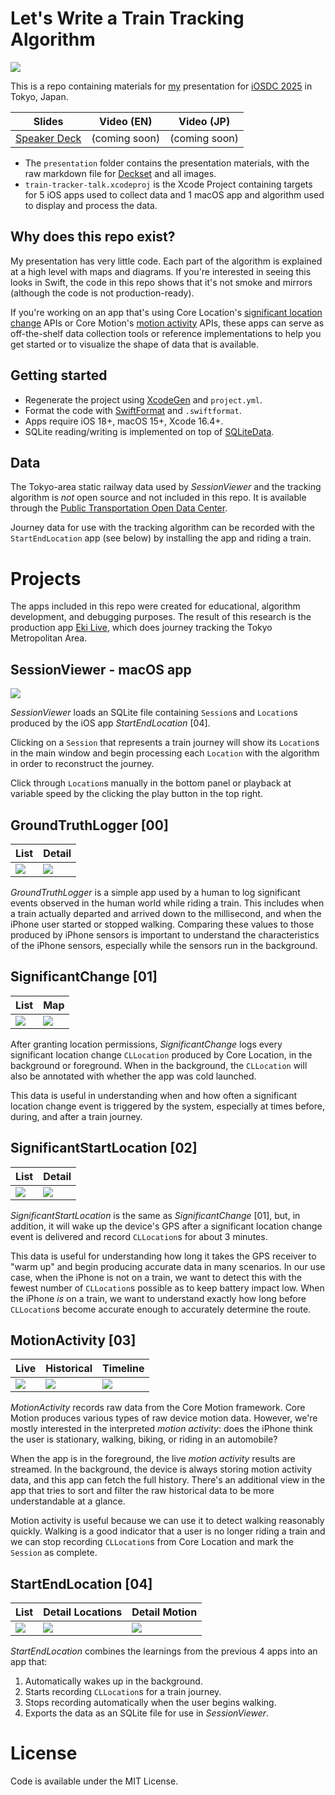# Let's Write a Train Tracking Algorithm

![](presentation/images/title-slide.png)

This is a repo containing materials for [my](https://twocentstudios.com) presentation for [iOSDC 2025](https://fortee.jp/iosdc-japan-2025/proposal/a5e991ef-fec8-420b-8da8-de1f38c58182) in Tokyo, Japan.

Slides|Video (EN)|Video (JP)
-|-|-
[Speaker Deck](https://speakerdeck.com/twocentstudios/lets-write-a-train-tracking-algorithm)|(coming soon)|(coming soon)

- The `presentation` folder contains the presentation materials, with the raw markdown file for [Deckset](https://www.deckset.com/) and all images.
- `train-tracker-talk.xcodeproj` is the Xcode Project containing targets for 5 iOS apps used to collect data and 1 macOS app and algorithm used to display and process the data.

## Why does this repo exist?

My presentation has very little code. Each part of the algorithm is explained at a high level with maps and diagrams. If you're interested in seeing this looks in Swift, the code in this repo shows that it's not smoke and mirrors (although the code is not production-ready).

If you're working on an app that's using Core Location's [significant location change](https://developer.apple.com/documentation/corelocation/cllocationmanager/startmonitoringsignificantlocationchanges()) APIs or Core Motion's [motion activity](https://developer.apple.com/documentation/coremotion/cmmotionactivitymanager) APIs, these apps can serve as off-the-shelf data collection tools or reference implementations to help you get started or to visualize the shape of data that is available.

## Getting started

- Regenerate the project using [XcodeGen](https://github.com/yonaskolb/XcodeGen) and `project.yml`.
- Format the code with [SwiftFormat](https://github.com/nicklockwood/SwiftFormat) and `.swiftformat`.
- Apps require iOS 18+, macOS 15+, Xcode 16.4+.
- SQLite reading/writing is implemented on top of [SQLiteData](https://github.com/pointfreeco/sqlite-data).

## Data

The Tokyo-area static railway data used by *SessionViewer* and the tracking algorithm is *not* open source and not included in this repo. It is available through the [Public Transportation Open Data Center](https://www.odpt.org/).

Journey data for use with the tracking algorithm can be recorded with the `StartEndLocation` app (see below) by installing the app and riding a train.

# Projects

The apps included in this repo were created for educational, algorithm development, and debugging purposes. The result of this research is the production app [Eki Live](https://apps.apple.com/jp/app/%E9%A7%85%E3%83%A9%E3%82%A4%E3%83%96/id6745218674), which does journey tracking the Tokyo Metropolitan Area.

## SessionViewer - macOS app

![](progress/05_00.png)

*SessionViewer* loads an SQLite file containing `Session`s and `Location`s produced by the iOS app *StartEndLocation* [04].

Clicking on a `Session` that represents a train journey will show its `Location`s in the main window and begin processing each `Location` with the algorithm in order to reconstruct the journey.

Click through `Location`s manually in the bottom panel or playback at variable speed by the clicking the play button in the top right.

## GroundTruthLogger [00]

List|Detail
-|-
![](progress/00_00.png)|![](progress/00_01.png)

*GroundTruthLogger* is a simple app used by a human to log significant events observed in the human world while riding a train. This includes when a train actually departed and arrived down to the millisecond, and when the iPhone user started or stopped walking. Comparing these values to those produced by iPhone sensors is important to understand the characteristics of the iPhone sensors, especially while the sensors run in the background.

## SignificantChange [01]

List|Map
-|-
![](progress/01_00.png)|![](progress/01_01.png)

After granting location permissions, *SignificantChange* logs every significant location change `CLLocation` produced by Core Location, in the background or foreground. When in the background, the `CLLocation` will also be annotated with whether the app was cold launched.

This data is useful in understanding when and how often a significant location change event is triggered by the system, especially at times before, during, and after a train journey.

## SignificantStartLocation [02]

List|Detail
-|-
![](progress/02_00.png)|![](progress/02_01.png)

*SignificantStartLocation* is the same as *SignificantChange* [01], but, in addition, it will wake up the device's GPS after a significant location change event is delivered and record `CLLocation`s for about 3 minutes.

This data is useful for understanding how long it takes the GPS receiver to "warm up" and begin producing accurate data in many scenarios. In our use case, when the iPhone is not on a train, we want to detect this with the fewest number of `CLLocation`s possible as to keep battery impact low. When the iPhone *is* on a train, we want to understand exactly how long before `CLLocation`s become accurate enough to accurately determine the route.

## MotionActivity [03]

Live|Historical|Timeline
-|-|-
![](progress/03_00.png)|![](progress/03_01.png)|![](progress/03_02.png)


*MotionActivity* records raw data from the Core Motion framework. Core Motion produces various types of raw device motion data. However, we're mostly interested in the interpreted *motion activity*: does the iPhone think the user is stationary, walking, biking, or riding in an automobile?

When the app is in the foreground, the live *motion activity* results are streamed. In the background, the device is always storing motion activity data, and this app can fetch the full history. There's an additional view in the app that tries to sort and filter the raw historical data to be more understandable at a glance.

Motion activity is useful because we can use it to detect walking reasonably quickly. Walking is a good indicator that a user is no longer riding a train and we can stop recording `CLLocation`s from Core Location and mark the `Session` as complete.

## StartEndLocation [04]

List|Detail Locations|Detail Motion
-|-|-
![](progress/04_00.png)|![](progress/04_01.png)|![](progress/04_02.png)

*StartEndLocation* combines the learnings from the previous 4 apps into an app that:

1. Automatically wakes up in the background.
2. Starts recording `CLLocation`s for a train journey.
3. Stops recording automatically when the user begins walking.
4. Exports the data as an SQLite file for use in *SessionViewer*.

# License

Code is available under the MIT License.
